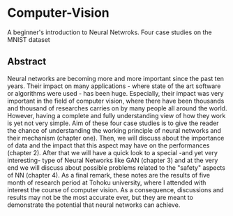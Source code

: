 # Computer-Vision
A beginner's introduction to Neural Netwroks. Four case studies on the MNIST dataset
## Abstract
Neural networks are becoming more and more important since the past ten years. Their impact
on many applications - where state of the art software or algorithms were used - has been huge.
Especially, their impact was very important in the field of computer vision, where there have
been thousands and thousand of researches carries on by many people all around the world.
However, having a complete and fully understanding view of how they work is yet not very
simple. Aim of these four case studies is to give the reader the chance of understanding the
working principle of neural networks and their mechanism (chapter one). Then, we will discuss
about the importance of data and the impact that this aspect may have on the performances
(chapter 2). After that we will have a quick look to a special -and yet very interesting- type
of Neural Networks like GAN (chapter 3) and at the very end we will discuss about possible
problems related to the "safety" aspects of NN (chapter 4).
As a final remark, these notes are the results of five month of research period at Tohoku
university, where I attended with interest the course of computer vision. As a consequence,
discussions and results may not be the most accurate ever, but they are meant to demonstrate
the potential that neural networks can achieve.
